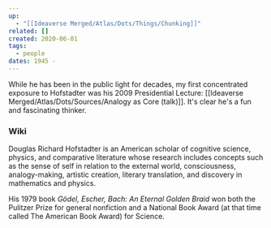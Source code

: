 ```yaml
---
up:
  - "[[Ideaverse Merged/Atlas/Dots/Things/Chunking]]"
related: []
created: 2020-06-01
tags:
  - people
dates: 1945 -
---
```

While he has been in the public light for decades, my first concentrated exposure to Hofstadter was his 2009 Presidential Lecture: [[Ideaverse Merged/Atlas/Dots/Sources/Analogy as Core (talk)]]. It's clear he's a fun and fascinating thinker. 

### Wiki
Douglas Richard Hofstadter is an American scholar of cognitive science, physics, and comparative literature whose research includes concepts such as the sense of self in relation to the external world, consciousness, analogy-making, artistic creation, literary translation, and discovery in mathematics and physics. 

His 1979 book *Gödel, Escher, Bach: An Eternal Golden Braid* won both the Pulitzer Prize for general nonfiction and a National Book Award (at that time called The American Book Award) for Science.
